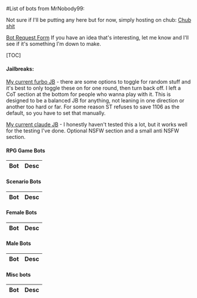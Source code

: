 #List of  bots from MrNobody99:

Not sure if I'll be putting any here but for now, simply hosting on chub: [Chub shit](https://chub.ai/users/mrnobody99)

[Bot Request Form](https://form.jotform.com/240607888275064) If you have an idea that's interesting, let me know and I'll see if it's something I'm down to make.

[TOC]

#### Jailbreaks:
[My current furbo JB](https://files.catbox.moe/432yvx.json) - there are some options to toggle for random stuff and it's best to only toggle these on for one round, then turn back off. I left a CoT section at the bottom for people who wanna play with it. This is designed to be a balanced JB for anything, not leaning in one direction or another too hard or far. For some reason ST refuses to save 1106 as the default, so you have to set that manually.

[My current claude JB](https://files.catbox.moe/51vlo8.json) - I honestly haven't tested this a lot, but it works well for the testing I've done. Optional NSFW section and a small anti NSFW section.


#### RPG Game Bots
Bot | Desc
------ | ------


#### Scenario Bots
Bot | Desc
------ | ------


#### Female Bots
Bot | Desc
------ | ------


#### Male Bots
Bot | Desc
------ | ------


#### Misc bots
Bot | Desc
------ | ------